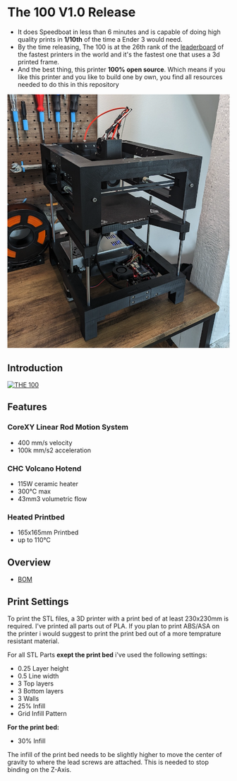 # The 100 V1.0 Release

- It does Speedboat in less than 6 minutes and is capable of doing high quality prints in **1/10th** of the time a Ender 3 would need.
- By the time releasing, The 100 is at the 26th rank of the [leaderboard](https://docs.google.com/spreadsheets/d/1lFiJi-X3Xm3hh3I9Ty9dfACMiBWxHFAOUeiU1km9m6I/edit#gid=106736391) of the fastest printers in the world and it's the fastest one that uses a 3d printed frame.
- And the best thing, this printer **100% open source**. Which means if you like this printer and you  like to build one by own, you find all resources needed to do this in this repository

![img](./Build_Photos/The%20100%20Avatar.png)


## Introduction

[![THE 100](https://img.youtube.com/vi/oDKtKg4UfsU/0.jpg)](https://www.youtube.com/watch?v=oDKtKg4UfsU)

## Features

### CoreXY Linear Rod Motion System
- 400 mm/s velocity
- 100k mm/s2 acceleration

### CHC Volcano Hotend
- 115W ceramic heater
- 300°C max
- 43mm3 volumetric flow

### Heated Printbed
- 165x165mm Printbed
- up to 110°C

## Overview
- [BOM](https://docs.google.com/spreadsheets/d/e/2PACX-1vTnT7lUAm9BKLHol7-dNHnF4nKvP-lOSMpftKGOlcxHHbdXwKRsRJdUcNPCFPCzIqwu5tC8nzX3WME4/pubhtml?gid=0&single=true)

## Print Settings

To print the STL files, a 3D printer with a print bed of at least 230x230mm is required.
I've printed all parts out of PLA. If you plan to print ABS/ASA on the printer i would suggest to print the print bed out of a more temprature resistant material.

For all STL Parts **exept the print bed** i've used the following settings:

- 0.25 Layer height
- 0.5 Line width
- 3 Top layers
- 3 Bottom layers
- 3 Walls
- 25% Infill
- Grid Infill Pattern

**For the print bed:**
- 30% Infill

The infill of the print bed needs to be slightly higher to move the center of gravity to where the lead screws are attached. This is needed to stop binding on the Z-Axis.
